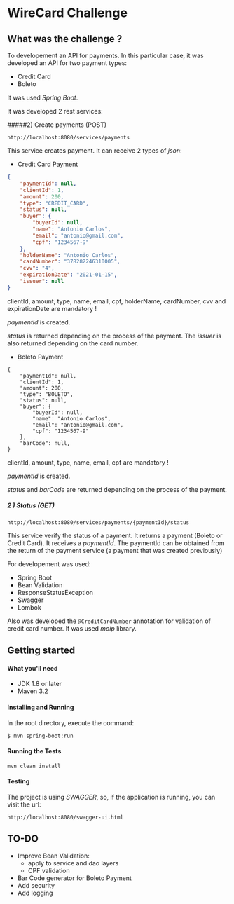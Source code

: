 # WireCard Challenge

## What was the challenge ?

To developement an API for payments. In this particular case, it was developed an API for two payment types:
- Credit Card
- Boleto

It was used *Spring Boot*.

It was developed 2 rest services:

#####2)  Create payments (POST)
```
http://localhost:8080/services/payments
```

This service creates payment. It can receive 2 types of *json*: 
- Credit Card Payment

``` json
{
    "paymentId": null,
    "clientId": 1, 
    "amount": 200, 
    "type": "CREDIT_CARD",
    "status": null,
    "buyer": {
        "buyerId": null,
        "name": "Antonio Carlos",
        "email": "antonio@gmail.com",
        "cpf": "1234567-9"
    },
    "holderName": "Antonio Carlos",
    "cardNumber": "378282246310005",
    "cvv": "4",
    "expirationDate": "2021-01-15",
    "issuer": null
}
```
  clientId, amount, type, name, email, cpf, holderName, cardNumber, cvv and expirationDate are mandatory !
  
  *paymentId* is created.
  
  *status* is returned depending on the process of the payment. The *issuer* is also returned depending on the card number.
  - Boleto Payment
  
  ```
  {
      "paymentId": null,
      "clientId": 1, 
      "amount": 200, 
      "type": "BOLETO",
      "status": null,
      "buyer": {
          "buyerId": null,
          "name": "Antonio Carlos",
          "email": "antonio@gmail.com",
          "cpf": "1234567-9"
      },
      "barCode": null,
  }
  ```
  clientId, amount, type, name, email, cpf are mandatory !
  
  *paymentId* is created.
  
  *status* and *barCode* are returned depending on the process of the payment.   
##### 2 )  Status (GET)
```
http://localhost:8080/services/payments/{paymentId}/status
```
This service verify the status of a payment. It returns a payment (Boleto or Credit Card).
It receives a *paymentId*. The paymentId can be obtained from the return of the payment service (a payment that was created previously)

For developement was used:
- Spring Boot
- Bean Validation
- ResponseStatusException
- Swagger
- Lombok

Also was developed the ``@CreditCardNumber`` annotation for validation of credit card number. It was used *moip* library.

## Getting started

#### What you'll need

- JDK 1.8 or later
- Maven 3.2

#### Installing and Running

In the root directory, execute the command:

```
$ mvn spring-boot:run
```

#### Running the Tests

```
mvn clean install
```

#### Testing

The project is using *SWAGGER*, so, if the application is running, you can visit the url:
```
http://localhost:8080/swagger-ui.html
```


## TO-DO

 - Improve Bean Validation: 
    - apply to service and dao layers
    - CPF validation
 - Bar Code generator for Boleto Payment
 - Add security
 - Add logging
 
 
